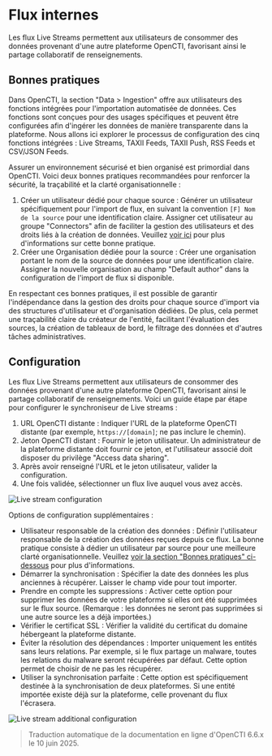 # Flux internes

Les flux Live Streams permettent aux utilisateurs de consommer des données provenant d'une autre plateforme OpenCTI, favorisant ainsi le partage collaboratif de renseignements.

<a id="best-practices-section"></a>
## Bonnes pratiques

Dans OpenCTI, la section "Data > Ingestion" offre aux utilisateurs des fonctions intégrées pour l'importation automatisée de données. Ces fonctions sont conçues pour des usages spécifiques et peuvent être configurées afin d'ingérer les données de manière transparente dans la plateforme. Nous allons ici explorer le processus de configuration des cinq fonctions intégrées : Live Streams, TAXII Feeds, TAXII Push, RSS Feeds et CSV/JSON Feeds.

Assurer un environnement sécurisé et bien organisé est primordial dans OpenCTI. Voici deux bonnes pratiques recommandées pour renforcer la sécurité, la traçabilité et la clarté organisationnelle :

1. Créer un utilisateur dédié pour chaque source : Générer un utilisateur spécifiquement pour l'import de flux, en suivant la convention `[F] Nom de la source` pour une identification claire. Assigner cet utilisateur au groupe "Connectors" afin de faciliter la gestion des utilisateurs et des droits liés à la création de données. Veuillez [voir ici](../../deployment/connectors.md#connector-token-section) pour plus d'informations sur cette bonne pratique.
2. Créer une Organisation dédiée pour la source : Créer une organisation portant le nom de la source de données pour une identification claire. Assigner la nouvelle organisation au champ "Default author" dans la configuration de l'import de flux si disponible.

En respectant ces bonnes pratiques, il est possible de garantir l'indépendance dans la gestion des droits pour chaque source d'import via des structures d'utilisateur et d'organisation dédiées. De plus, cela permet une traçabilité claire du créateur de l'entité, facilitant l'évaluation des sources, la création de tableaux de bord, le filtrage des données et d'autres tâches administratives.

## Configuration

Les flux Live Streams permettent aux utilisateurs de consommer des données provenant d'une autre plateforme OpenCTI, favorisant ainsi le partage collaboratif de renseignements. Voici un guide étape par étape pour configurer le synchroniseur de Live streams :

1. URL OpenCTI distante : Indiquer l'URL de la plateforme OpenCTI distante (par exemple, `https://[domain]`; ne pas inclure le chemin).
2. Jeton OpenCTI distant : Fournir le jeton utilisateur. Un administrateur de la plateforme distante doit fournir ce jeton, et l'utilisateur associé doit disposer du privilège "Access data sharing".
3. Après avoir renseigné l'URL et le jeton utilisateur, valider la configuration.
4. Une fois validée, sélectionner un flux live auquel vous avez accès.

![Live stream configuration](../assets/live-stream-configuration.png)

Options de configuration supplémentaires :

- Utilisateur responsable de la création des données : Définir l'utilisateur responsable de la création des données reçues depuis ce flux. La bonne pratique consiste à dédier un utilisateur par source pour une meilleure clarté organisationnelle. Veuillez [voir la section "Bonnes pratiques" ci-dessous](import-automated.md#best-practices-section) pour plus d'informations.
- Démarrer la synchronisation : Spécifier la date des données les plus anciennes à récupérer. Laisser le champ vide pour tout importer.
- Prendre en compte les suppressions : Activer cette option pour supprimer les données de votre plateforme si elles ont été supprimées sur le flux source. (Remarque : les données ne seront pas supprimées si une autre source les a déjà importées.)
- Vérifier le certificat SSL : Vérifier la validité du certificat du domaine hébergeant la plateforme distante.
- Éviter la résolution des dépendances : Importer uniquement les entités sans leurs relations. Par exemple, si le flux partage un malware, toutes les relations du malware seront récupérées par défaut. Cette option permet de choisir de ne pas les récupérer.
- Utiliser la synchronisation parfaite : Cette option est spécifiquement destinée à la synchronisation de deux plateformes. Si une entité importée existe déjà sur la plateforme, celle provenant du flux l'écrasera.

![Live stream additional configuration](../assets/live-stream-additional-configuration.png)

> Traduction automatique de la documentation en ligne d'OpenCTI 6.6.x le 10 juin 2025.